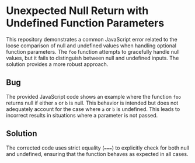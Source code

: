 # Unexpected Null Return with Undefined Function Parameters

This repository demonstrates a common JavaScript error related to the loose comparison of null and undefined values when handling optional function parameters.  The `foo` function attempts to gracefully handle null values, but it fails to distinguish between null and undefined inputs.  The solution provides a more robust approach.

## Bug

The provided JavaScript code shows an example where the function `foo` returns null if either `a` or `b` is null. This behavior is intended but does not adequately account for the case where `a` or `b` is undefined. This leads to incorrect results in situations where a parameter is not passed.

## Solution

The corrected code uses strict equality (`===`) to explicitly check for both null and undefined, ensuring that the function behaves as expected in all cases.